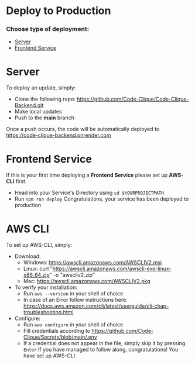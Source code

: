 # Deploy to Production

### Choose type of deployment:

- [Server](#server)
- [Frontend Service](#frontend-service)


# Server
To deploy an update, simply: 
- Clone the following repo: https://github.com/Code-Clique/Code-Clique-Backend.git
- Make local updates
- Push to the <Strong>main</Strong> branch

Once a push occurs, the code will be automatically deployed to https://code-clique-backend.onrender.com

# Frontend Service

If this is your first time deploying a <Strong>Frontend Service</Strong> please set up <Strong>AWS-CLI</Strong> first.
- Head into your Service's Directory using `cd $YOURPROJECTPATH`
- Run `npm run deploy`
Congratulations, your service has been deployed to production

# AWS CLI
To set up AWS-CLI, simply:
- Download:
  - Windows: https://awscli.amazonaws.com/AWSCLIV2.msi
  - Linux: curl "https://awscli.amazonaws.com/awscli-exe-linux-x86_64.zip" -o "awscliv2.zip"
  - Mac: https://awscli.amazonaws.com/AWSCLIV2.pkg
- To verify your installation: 
  - Run `aws --version` in your shell of choice
  - In case of an Error follow instructions here: https://docs.aws.amazon.com/cli/latest/userguide/cli-chap-troubleshooting.html
- Configure:
  - Run `aws configure` in your shell of choice
  - Fill credentials according to https://github.com/Code-Clique/Secrets/blob/main/.env
  - If a credential does not appear in the file, simply skip it by pressing `Enter`
<b></b>
If you have managed to follow along, congratulations! You have set up AWS-CLI
